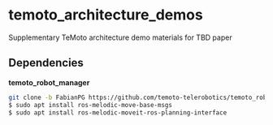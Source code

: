 # temoto_architecture_demos
Supplementary TeMoto architecture demo materials for TBD paper

## Dependencies

**temoto_robot_manager**
``` bash
git clone -b FabianPG https://github.com/temoto-telerobotics/temoto_robot_manager
$ sudo apt install ros-melodic-move-base-msgs
$ sudo apt install ros-melodic-moveit-ros-planning-interface
```
